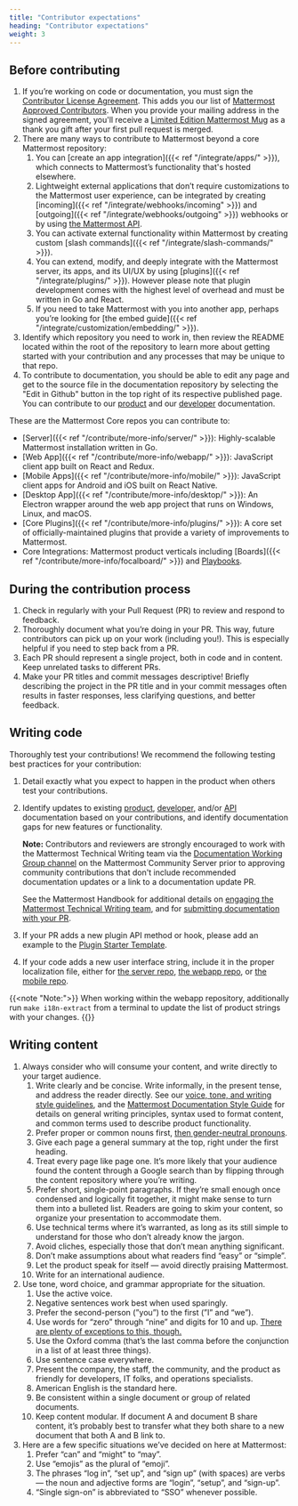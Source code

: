 ```yaml
---
title: "Contributor expectations"
heading: "Contributor expectations"
weight: 3
---
```


## Before contributing

1. If you’re working on code or documentation, you must sign the [Contributor License Agreement](https://mattermost.com/mattermost-contributor-agreement/). This adds you our list of [Mattermost Approved Contributors](https://docs.google.com/spreadsheets/d/1NTCeG-iL_VS9bFqtmHSfwETo5f-8MQ7oMDE5IUYJi_Y/pubhtml?gid=0&single=true). When you provide your mailing address in the signed agreement, you'll receive a [Limited Edition Mattermost Mug](https://forum.mattermost.com/t/limited-edition-mattermost-mugs/143) as a thank you gift after your first pull request is merged.
2. There are many ways to contribute to Mattermost beyond a core Mattermost repository:
    1. You can [create an app integration]({{< ref "/integrate/apps/" >}}), which connects to Mattermost’s functionality that's hosted elsewhere.
    2. Lightweight external applications that don’t require customizations to the Mattermost user experience, can be integrated by creating [incoming]({{< ref "/integrate/webhooks/incoming" >}}) and [outgoing]({{< ref "/integrate/webhooks/outgoing" >}}) webhooks or by using [the Mattermost API](https://api.mattermost.com/).
    3. You can activate external functionality within Mattermost by creating custom [slash commands]({{< ref "/integrate/slash-commands/" >}}).
    4. You can extend, modify, and deeply integrate with the Mattermost server, its apps, and its UI/UX by using [plugins]({{< ref "/integrate/plugins/" >}}). However please note that plugin development comes with the highest level of overhead and must be written in Go and React.
    5. If you need to take Mattermost with you into another app, perhaps you’re looking for [the embed guide]({{< ref "/integrate/customization/embedding/" >}}).
3. Identify which repository you need to work in, then review the README located within the root of the repository to learn more about getting started with your contribution and any processes that may be unique to that repo.
4. To contribute to documentation, you should be able to edit any page and get to the source file in the documentation repository by selecting the "Edit in Github" button in the top right of its respective published page. You can contribute to our [product](https://docs.mattermost.com/) and our [developer](https://developers.mattermost.com/) documentation. 

These are the Mattermost Core repos you can contribute to:
  - [Server]({{< ref "/contribute/more-info/server/" >}}): Highly-scalable Mattermost installation written in Go.
  - [Web App]({{< ref "/contribute/more-info/webapp/" >}}): JavaScript client app built on React and Redux.
  - [Mobile Apps]({{< ref "/contribute/more-info/mobile/" >}}): JavaScript client apps for Android and iOS built on React Native.
  - [Desktop App]({{< ref "/contribute/more-info/desktop/" >}}): An Electron wrapper around the web app project that runs on Windows, Linux, and macOS.
  - [Core Plugins]({{< ref "/contribute/more-info/plugins/" >}}): A core set of officially-maintained plugins that provide a variety of improvements to Mattermost.
  - Core Integrations: Mattermost product verticals including [Boards]({{< ref "/contribute/more-info/focalboard/" >}}) and [Playbooks](https://github.com/mattermost/mattermost-plugin-playbooks).

## During the contribution process

1. Check in regularly with your Pull Request (PR) to review and respond to feedback. 
2. Thoroughly document what you’re doing in your PR. This way, future contributors can pick up on your work (including you!). This is especially helpful if you need to step back from a PR.
3. Each PR should represent a single project, both in code and in content. Keep unrelated tasks to different PRs.
4. Make your PR titles and commit messages descriptive! Briefly describing the project in the PR title and in your commit messages often results in faster responses, less clarifying questions, and better feedback.

## Writing code

Thoroughly test your contributions! We recommend the following testing best practices for your contribution: 
1. Detail exactly what you expect to happen in the product when others test your contributions.
2. Identify updates to existing [product](https://docs.mattermost.com/), [developer](https://developers.mattermost.com/), and/or [API](https://api.mattermost.com/) documentation based on your contributions, and identify documentation gaps for new features or functionality. 

   **Note:** Contributors and reviewers are strongly encouraged to work with the Mattermost Technical Writing team via the [Documentation Working Group channel](https://community.mattermost.com/core/channels/dwg-documentation-working-group) on the Mattermost Community Server prior to approving community contributions that don't include recommended documentation updates or a link to a documentation update PR. 

   See the Mattermost Handbook for additional details on [engaging the Mattermost Technical Writing team](https://handbook.mattermost.com/operations/research-and-development/product/technical-writing-team-handbook/work-with-us#how-to-engage-with-us), and for [submitting documentation with your PR](https://handbook.mattermost.com/operations/research-and-development/product/technical-writing-team-handbook/writing-community-documentation#submit-documentation-with-your-pr).
3. If your PR adds a new plugin API method or hook, please add an example to the [Plugin Starter Template](https://github.com/mattermost/mattermost-plugin-starter-template).
4. If your code adds a new user interface string, include it in the proper localization file, either for [the server repo](https://github.com/mattermost/mattermost-server/blob/master/i18n/en.json), [the webapp repo](https://github.com/mattermost/mattermost-webapp/blob/master/i18n/en.json), or [the mobile repo](https://github.com/mattermost/mattermost-mobile/blob/master/assets/base/i18n/en.json). 

{{<note "Note:">}}
When working within the webapp repository, additionally run `make i18n-extract` from a terminal to update the list of product strings with your changes.
{{</note>}}

## Writing content

1. Always consider who will consume your content, and write directly to your target audience.
    1. Write clearly and be concise. Write informally, in the present tense, and address the reader directly. See our [voice, tone, and writing style guidelines](https://handbook.mattermost.com/operations/operations/company-processes/publishing/publishing-guidelines/voice-tone-and-writing-style-guidelines), and the [Mattermost Documentation Style Guide](https://handbook.mattermost.com/operations/operations/company-processes/publishing/publishing-guidelines/voice-tone-and-writing-style-guidelines/documentation-style-guide) for details on general writing principles, syntax used to format content, and common terms used to describe product functionality.
    2. Prefer proper or common nouns first, [then gender-neutral pronouns](https://apastyle.apa.org/style-grammar-guidelines/grammar/singular-they).
    3. Give each page a general summary at the top, right under the first heading.
    4. Treat every page like page one. It’s more likely that your audience found the content through a Google search than by flipping through the content repository where you’re writing.
    5. Prefer short, single-point paragraphs. If they’re small enough once condensed and logically fit together, it might make sense to turn them into a bulleted list. Readers are going to skim your content, so organize your presentation to accommodate them.
    6. Use technical terms where it’s warranted, as long as its still simple to understand for those who don’t already know the jargon.
    7. Avoid cliches, especially those that don’t mean anything significant.
    8. Don’t make assumptions about what readers find “easy” or “simple”.
    9. Let the product speak for itself — avoid directly praising Mattermost.
    10. Write for an international audience.
2. Use tone, word choice, and grammar appropriate for the situation.
    1. Use the active voice.
    2. Negative sentences work best when used sparingly.
    3. Prefer the second-person (”you”) to the first (”I” and “we”).
    4. Use words for “zero” through “nine” and digits for 10 and up. [There are plenty of exceptions to this, though.](https://apastyle.apa.org/style-grammar-guidelines/numbers/numerals)
    5. Use the Oxford comma (that’s the last comma before the conjunction in a list of at least three things).
    6. Use sentence case everywhere.
    7. Present the company, the staff, the community, and the product as friendly for developers, IT folks, and operations specialists.
    8. American English is the standard here.
    9. Be consistent within a single document or group of related documents.
    10. Keep content modular. If document A and document B share content, it’s probably best to transfer what they both share to a new document that both A and B link to.
3. Here are a few specific situations we’ve decided on here at Mattermost:
    1. Prefer “can” and “might” to “may”.
    2. Use “emojis” as the plural of “emoji”.
    3. The phrases “log in”, “set up”, and “sign up” (with spaces) are verbs — the noun and adjective forms are “login”, “setup”, and “sign-up”.
    4. “Single sign-on” is abbreviated to “SSO” whenever possible.
